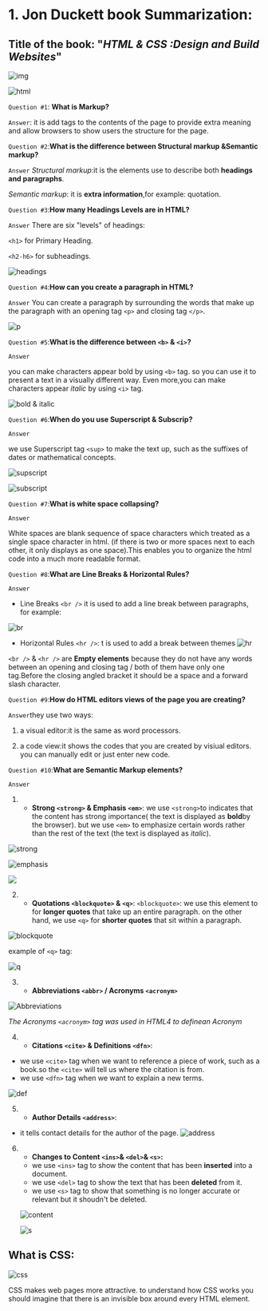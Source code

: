 
# 1. Jon Duckett book Summarization:

## Title of the book: "_HTML & CSS :Design and Build Websites_"
![img](https://th.bing.com/th/id/R3ce6089db71fc309e0b093a9613070a1?rik=pdXZ0bpEHVsDZg&riu=http%3a%2f%2fbilder.buecher.de%2fprodukte%2f37%2f37344%2f37344139z.jpg&ehk=b1Jsp6EiAmGAwmW%2bh9syzqZFKyEv7hG3noj8mNI1U7Q%3d&risl=&pid=ImgRaw)

![html](https://th.bing.com/th/id/OIP.jWIwzUrR0zhkOoByHsSv_QAAAA?pid=ImgDet&rs=1)

`Question #1`: **What is Markup?**

`Answer`: it is add tags to the contents of the page to provide extra meaning and allow browsers to show users the structure for the page.



`Question #2`:**What is the difference between Structural markup &Semantic markup?**

`Answer` _Structural markup_:it is the elements use to describe both **headings and paragraphs**.

_Semantic markup_: it is **extra information**,for example: quotation.

`Question #3`:**How many Headings Levels are in HTML?**

`Answer` There are six "levels" of headings:

`<h1>` for Primary Heading.

`<h2-h6>` for subheadings.

![headings](https://1.bp.blogspot.com/-svceFR8h2i8/W2HUxoO0txI/AAAAAAAABDI/lo3bnmndo7I2SpqcxVh-bIsBhk4yrqh2gCLcBGAs/s1600/html-headings.png)

`Question #4`:**How can you create a paragraph in HTML?**

`Answer` You can create a paragraph by surrounding the words that make up the paragraph with an opening tag `<p>` and closing tag `</p>`.


![p](https://th.bing.com/th/id/R4897450798aa034b2490500c5d99c3c7?rik=prTdJiFaL3AODw&pid=ImgRaw)

`Question #5`:**What is the difference between `<b>` & `<i>`?**


`Answer`

you can make characters appear bold by using `<b>` tag. so you can use it to present a text in a visually different way.
Even more,you can make characters appear _italic_ by using `<i>` tag.


![bold & italic](https://th.bing.com/th/id/R2d85886c23d5b90762e1083ce90a7352?rik=DENx3U5bDqXdSg&riu=http%3a%2f%2fdocs.moodle.org%2f25%2fen%2fimages_en%2f6%2f6f%2fHtml_tags.png&ehk=%2bVnFuF%2fjJ3KhCTvsVFBJ%2flv09tHHJp%2bYAkHcCysYs%2b4%3d&risl=&pid=ImgRaw)

`Question #6`:**When do you use Superscript & Subscrip?**

`Answer`

we use Superscript tag `<sup>` to make the text up, such as the suffixes of dates or mathematical concepts.

![supscript](https://th.bing.com/th/id/R69e44d15c6cbecdb611102a4fff44814?rik=DMv2r5QdkKLHjA&pid=ImgRaw)

![subscript](https://i.ytimg.com/vi/4bdKrgPeYd8/hqdefault.jpg)

`Question #7`:**What is white space collapsing?**
	
  `Answer`
  
White spaces are blank sequence of space characters which treated as a single space character in html.
(if there is two or more spaces next to each other, it only displays as one space).This enables you to organize the html code into a much more readable format.

`Question #8`:**What are Line Breaks & Horizontal Rules?**

`Answer`

* Line Breaks `<br />` it is used to add a line break between paragraphs, for example:

![br](https://premium.wpmudev.org/blog/wp-content/uploads/2011/12/break-sentence-result.jpg)

* Horizontal Rules `<hr />`: t is used to add a break between themes 
![hr](https://th.bing.com/th/id/Re9ec636d976d7368ed34af2966024454?rik=rMTn%2bkgjuMtSaw&riu=http%3a%2f%2fwww.mrinitialman.com%2fLibrary%2fHTML%2fPictures%2fHTML-Empty_and_Semantics%2fhoriz_rule.jpg&ehk=BEczC9FArS55jaDu%2ft526OXIK9oexiwErrii69Ljx84%3d&risl=&pid=ImgRaw)
 
 `<br />` & `<hr />` are **Empty elements** because they do not have any words between an opening and closing tag / both of them have only one tag.Before the 
closing angled bracket it should  be a space and a forward slash character.

`Question #9`:**How do HTML editors views of the page you are creating?**

`Answer`they use two ways:

1. a visual editor:it is the same as word processors.

2. a code view:it shows the codes that you are created by visiual editors. you can manually edit or just enter new code.

`Question #10`:**What are Semantic Markup elements?**

`Answer`
1. * **Strong `<strong>` & Emphasis `<em>`**:
 we use `<strong>`to indicates that the content has strong importance( the text is displayed as **bold**by the browser). but we use `<em>` to emphasize certain words rather than the rest of the text (the text is displayed as _italic_).

![strong](https://delante.co/wp-content/uploads/2020/08/strong-tag-1024x181.png)

![emphasis](https://image.slidesharecdn.com/htmlphrasetags-120103221813-phpapp01/95/html-phrase-tags-2-728.jpg?cb=1325629234)

![](https://th.bing.com/th/id/R3b12ee6a7568e74a3e6d323eb6162de6?rik=8NRVMZUnvP4QEQ&pid=ImgRaw)

2. * **Quotations `<blockquote>` & `<q>`**:
`<blockquote>`: we use this element to for **longer quotes** that take up an entire paragraph. on the other hand, we use `<q>` for **shorter quotes** that sit within a paragraph.
 
![blockquote](https://static.javatpoint.com/htmlpages/images/html-blockquote-tag2.png)

example of `<q>` tag:

![q](https://i1.wp.com/www.tutorialbrain.com/wp-content/uploads/2019/05/HTML-q-tag.png?fit=656%2C52&ssl=1)

3. * **Abbreviations `<abbr>` / Acronyms `<acronym>`**

![Abbreviations](https://th.bing.com/th/id/Rac8525e247569b327213adec6e86243b?rik=UifKISMeuTUwpA&riu=http%3a%2f%2fgrok.lsu.edu%2fimage%2f24319.gif&ehk=YkKfyzpX%2bHKW2sTSV2b05a5pBQcf2xazgTEC8xcumRM%3d&risl=&pid=ImgRaw)


*The Acronyms `<acronym>` tag was used in HTML4 to definean  Acronym*

4. * **Citations `<cite>` & Definitions `<dfn>`**:

  * we use `<cite>` tag when we want to reference a piece of work, such as a book.so the `<cite>` will tell us  where the citation is from.
  * we use `<dfn>` tag when we want to explain a new terms.
  
![def](https://image.slidesharecdn.com/htmlphrasetags-120103221813-phpapp01/95/html-phrase-tags-6-728.jpg?cb=1325629234)

5. * **Author Details `<address>`**:
  * it tells contact details for the author of the page.
  ![address](https://www.wikitechy.com/step-by-step-html-tutorials/img/html-images/code-explanation-address-tag-in-html.png)
  
  
6. * **Changes to Content `<ins>`& `<del>`& `<s>`:**
   * we use `<ins>` tag to show the content that has been **inserted** into a document.
   * we use `<del>` tag to show the text that has been **deleted** from it.
   * we use `<s>` tag to show that something  is no longer accurate or relevant but it shoudn't be deleted.
   
   ![content](https://media.geeksforgeeks.org/wp-content/uploads/ins1.png)
   
   ![s](https://www.w3docs.com/uploads/media/book_gallery/0001/04/594c4ea9a08173a06b7ae3e1acfc361bd42d6120.png)
   
## What is CSS:

![css](https://image.slidesharecdn.com/introductiontohtmlcss-part2-120711042239-phpapp02/95/introduction-to-css-2-728.jpg?cb=1341981277)

CSS makes web pages more attractive.
to understand how CSS works you should imagine that there is an invisible box around every HTML element.


